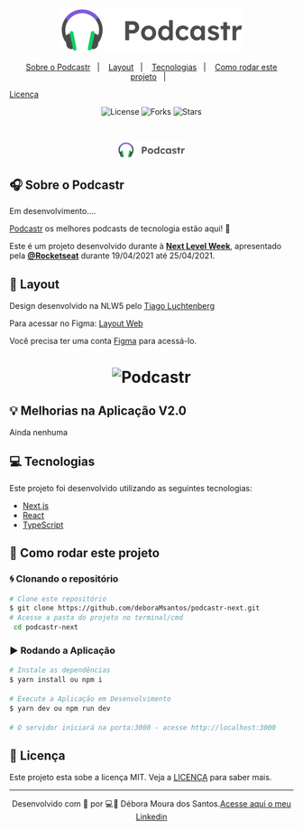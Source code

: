 <div align="center">
  <img src=".github/podcastr-logo.svg" alt="Podcastr logo">
</div>

<p align="center">
  <a href="#-sobre-o-podcastr">Sobre o Podcastr</a>&nbsp;&nbsp;&nbsp;|&nbsp;&nbsp;&nbsp;
    <a href="#-layout">Layout</a>&nbsp;&nbsp;&nbsp;|&nbsp;&nbsp;&nbsp;
  <a href="#tecnologias">Tecnologias</a>&nbsp;&nbsp;&nbsp;|&nbsp;&nbsp;&nbsp;
  <a href="#-como-rodar-este-projeto">Como rodar este projeto</a>&nbsp;&nbsp;&nbsp;|&nbsp;&nbsp;&nbsp;

<a href="#-license">Licença</a>

</p>

<p align="center">
  <img  src="https://img.shields.io/static/v1?label=license&message=MIT&color=5965E0&labelColor=121214" alt="License">
  
  <img src="https://img.shields.io/github/forks/deboraMsantos/podcastr-next?label=forks&message=MIT&color=5965E0&labelColor=121214" alt="Forks">

  <img src="https://img.shields.io/github/stars/deboraMsantos/podcastr-next?label=stars&message=MIT&color=5965E0&labelColor=121214" alt="Stars">
</p>

<br>

<p align="center">
  <img alt="Podcastr" src=".github/podcastr-logo.svg" width="120px">
</p>

## 🎧 Sobre o Podcastr

Em desenvolvimento....

[Podcastr](https://dms-podcastr.vercel.app/) os melhores podcasts de tecnologia estão aqui! 💜

Este é um projeto desenvolvido durante à **[Next Level Week](https://nextlevelweek.com/)**, apresentado pela **[@Rocketseat](https://github.com/Rocketseat)** durante 19/04/2021 até 25/04/2021.

## 🎨 Layout

Design desenvolvido na NLW5 pelo [Tiago Luchtenberg](https://www.instagram.com/tiagoluchtenberg/)

Para acessar no Figma: [Layout Web](https://www.figma.com/file/UwFEntsHpHYJlHNQAQr4gA/Podcastr?node-id=160%3A2761)

Você precisa ter uma conta [Figma](http://figma.com/) para acessá-lo.

<h1 align="center">
    <img alt="Podcastr" title="Podcastr" src=".github/podcastr.svg" />
</h1>

## 💡 Melhorias na Aplicação V2.0

Ainda nenhuma

## 💻 Tecnologias

Este projeto foi desenvolvido utilizando as seguintes tecnologias:

- [Next.js](https://nextjs.org/)
- [React](https://reactjs.org)
- [TypeScript](https://www.typescriptlang.org/)

## 🚀 Como rodar este projeto

### 🌀 Clonando o repositório

```bash
# Clone este repositório
$ git clone https://github.com/deboraMsantos/podcastr-next.git
# Acesse a pasta do projeto no terminal/cmd
 cd podcastr-next
```

### ▶️ Rodando a Aplicação

```bash
# Instale as dependências
$ yarn install ou npm i

# Execute a Aplicação em Desenvolvimento
$ yarn dev ou npm run dev

# O servidor iniciará na porta:3000 - acesse http://localhost:3000
```

## 📝 Licença

Este projeto esta sobe a licença MIT. Veja a [LICENÇA](https://opensource.org/licenses/MIT) para saber mais.

---

<p align="center">Desenvolvido com 💜 por 💻🙋‍ Débora Moura dos Santos.<a href="https://www.linkedin.com/in/d%C3%A9bora-moura-dos-santos-57813335/">Acesse aqui o meu Linkedin</a> </p>

